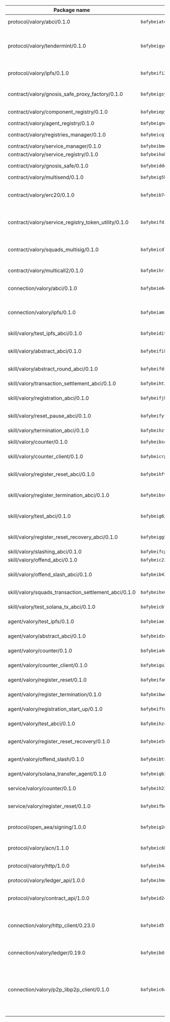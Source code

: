 | Package name                                                  | Package hash                                                  | Description                                                                                                                |
| ------------------------------------------------------------- | ------------------------------------------------------------- | -------------------------------------------------------------------------------------------------------------------------- |
| protocol/valory/abci/0.1.0                                    | `bafybeiatodhboj6a3p35x4f4b342lzk6ckxpud23awnqbxwjeon3k5y36u` | A protocol for ABCI requests and responses.                                                                                |
| protocol/valory/tendermint/0.1.0                              | `bafybeigydrbfrlmr4f7shbtqx44kvmbg22im27mxdap2e3m5tkti6t445y` | A protocol for communication between two AEAs to share tendermint configuration details.                                   |
| protocol/valory/ipfs/0.1.0                                    | `bafybeifi2nri7sprmkez4rqzwb4lnu6peoy3bax5k6asf6k5ms7kmjpmkq` | A protocol specification for IPFS requests and responses.                                                                  |
| contract/valory/gnosis_safe_proxy_factory/0.1.0               | `bafybeigsy7prersa3mzrcr5rcxegyd5wuzdr4fx6phv7stghai3ah5ovbe` | Gnosis Safe proxy factory (GnosisSafeProxyFactory) contract                                                                |
| contract/valory/component_registry/0.1.0                      | `bafybeiepywewigowj533f55orx7oys3kk5lgdc247p2267scqfyp4gnqle` | Component registry contract                                                                                                |
| contract/valory/agent_registry/0.1.0                          | `bafybeignghdk7oqvyg722gz66tbuj2vj4vkatguj4b6lf5fqzqxkktcke4` | Agent registry contract                                                                                                    |
| contract/valory/registries_manager/0.1.0                      | `bafybeicqf5y3kj42ow45hjcmnglose5n7bwpm2zl3ufuuevou24ewmgbde` | Registries Manager contract                                                                                                |
| contract/valory/service_manager/0.1.0                         | `bafybeibmqewfh5wnayopneyv4vx35n5k7loavzmcazyevntdoskw7vasom` | Service Manager contract                                                                                                   |
| contract/valory/service_registry/0.1.0                        | `bafybeihabtvuft3nc2gcy2b3fwyqpmgilx5piialp6mrnxikpv7l7pbtla` | Service Registry contract                                                                                                  |
| contract/valory/gnosis_safe/0.1.0                             | `bafybeidddkzwv35asyeqnednxqq5jpo3qjjdije2zlnxzicpyhjr5cewsy` | Gnosis Safe (GnosisSafeL2) contract                                                                                        |
| contract/valory/multisend/0.1.0                               | `bafybeig5byt5urg2d2bsecufxe5ql7f4mezg3mekfleeh32nmuusx66p4y` | MultiSend contract                                                                                                         |
| contract/valory/erc20/0.1.0                                   | `bafybeib7ctk3deleyxayrqvropewefr2muj4kcqe3t3wscak25bjmxnqwe` | The scaffold contract scaffolds a contract to be implemented by the developer.                                             |
| contract/valory/service_registry_token_utility/0.1.0          | `bafybeifdia2y5546tvk6xzxeaqzf2n5n7dutj2hdzbgenxohaqhjtnjqm4` | The scaffold contract scaffolds a contract to be implemented by the developer.                                             |
| contract/valory/squads_multisig/0.1.0                         | `bafybeicdlk5lraf4w7bj7lmfxxqtyundnlvaezmtszzixlo3dskzi7t4te` | The scaffold contract scaffolds a contract to be implemented by the developer.                                             |
| contract/valory/multicall2/0.1.0                              | `bafybeihri6abqujawrxn64ql6e7salf6sb2wgehib23agkvwnc26htdvwa` | The MakerDAO multicall2 contract.                                                                                          |
| connection/valory/abci/0.1.0                                  | `bafybeie64txxecjb4mvwmoxpvdmxc5iqd6no425cjvdtvtiyrmcz734zpy` | connection to wrap communication with an ABCI server.                                                                      |
| connection/valory/ipfs/0.1.0                                  | `bafybeiamz23olgtow4wqf7zpsfnfzf7pxiognrxl2mhn5kvqutlwhgukxa` | A connection responsible for uploading and downloading files from IPFS.                                                    |
| skill/valory/test_ipfs_abci/0.1.0                             | `bafybeidivzoylk3yfdjdsrw25fm7c4a3jacs5rviku2s5tiv5iv46hv24e` | IPFS e2e testing application.                                                                                              |
| skill/valory/abstract_abci/0.1.0                              | `bafybeifihiht6ovuzn7z3geel4y5zauosw6beqsjjbnm6znhlqb46ojtra` | The abci skill provides a template of an ABCI application.                                                                 |
| skill/valory/abstract_round_abci/0.1.0                        | `bafybeifdsu34iupe426ycvecuc3exptialvqeml4y5k43v2ojsoxwnccla` | abstract round-based ABCI application                                                                                      |
| skill/valory/transaction_settlement_abci/0.1.0                | `bafybeihtznfdc7zxp42lourscjgkvrvbobwpc74uuqbbmiizd5fyounxn4` | ABCI application for transaction settlement.                                                                               |
| skill/valory/registration_abci/0.1.0                          | `bafybeifjht6gegvsif5zcvmvwf2mftux5tcdbjy6v5ihc66d5xstkind6e` | ABCI application for common apps.                                                                                          |
| skill/valory/reset_pause_abci/0.1.0                           | `bafybeifyfet6y2fhxakycdcucz27hhtohe4s4riif3sbilychxhw2mbdjq` | ABCI application for resetting and pausing app executions.                                                                 |
| skill/valory/termination_abci/0.1.0                           | `bafybeihzt6xzjlxkdpbgw5tjdgzytcqqzq6cri7wfpystfqr5nfilrp3ve` | Termination skill.                                                                                                         |
| skill/valory/counter/0.1.0                                    | `bafybeibsqe2abvlz43ujftdbqlir3vozvlzfvllrbybdjn324ye2igfiuy` | The ABCI Counter application example.                                                                                      |
| skill/valory/counter_client/0.1.0                             | `bafybeicrpigy4b6yscizz2lfdfbji3epny6j7rjrsngtb43vmwqxtnmi7m` | A client for the ABCI counter application.                                                                                 |
| skill/valory/register_reset_abci/0.1.0                        | `bafybeihfvypis26i7lqq2twjkqutq3e4gbqxgbnns7qjztudbbujwaqwpq` | ABCI application for dummy skill that registers and resets                                                                 |
| skill/valory/register_termination_abci/0.1.0                  | `bafybeibs6scovzmdg3bbrd3rtkf6dehde2tbfdranzshrqq33tza2st7su` | ABCI application for dummy skill that registers and resets                                                                 |
| skill/valory/test_abci/0.1.0                                  | `bafybeig6xj63gvklbhjxxvco2y2pkk4yao7pnfvujn4xrfdr4ozv324s34` | ABCI application for testing the ABCI connection.                                                                          |
| skill/valory/register_reset_recovery_abci/0.1.0               | `bafybeigg5ybs22nyenj2w7olq5l6sapjzg2erbjljcx2efeyedsk3iysqu` | ABCI application for dummy skill that registers and resets                                                                 |
| skill/valory/slashing_abci/0.1.0                              | `bafybeifcpl5jpqeq3no3cmm46guh42py2va7qdx7m3v6q4uruzwafx32m4` | Slashing skill.                                                                                                            |
| skill/valory/offend_abci/0.1.0                                | `bafybeic226526zf347nl32azouxmivndebs4umd7i6vk5sooosn4ot4zde` | Offend ABCI application.                                                                                                   |
| skill/valory/offend_slash_abci/0.1.0                          | `bafybeib42kugmavovwnplpl3wpx6zm7lxiqx63l5i65cbjbhjii4yhwfji` | ABCI application used in order to test the slashing abci                                                                   |
| skill/valory/squads_transaction_settlement_abci/0.1.0         | `bafybeihx6lpi5bdjken5khtjuomivmyrx7kjt4x3sx7vxggdp4jboruryi` | ABCI application for transaction settlement.                                                                               |
| skill/valory/test_solana_tx_abci/0.1.0                        | `bafybeicbtw5h4ibfnz424kjwlkn3ejk6rm5nh7aycopt7jkrkazwqfjhqi` | SOLANA e2e testing application.                                                                                            |
| agent/valory/test_ipfs/0.1.0                                  | `bafybeiaeiukdagq53qoso66eqbzz5bagifkkdrrlbpbqlc6j6qcvrt6mne` | Agent for testing the ABCI connection.                                                                                     |
| agent/valory/abstract_abci/0.1.0                              | `bafybeidzd45ekhxm5p4dqvvbhii73pgbkaxhm77556hlfioqnavoqa6nbu` | The abstract ABCI AEA - for testing purposes only.                                                                         |
| agent/valory/counter/0.1.0                                    | `bafybeia4olxkcqlkjoyh526n6eggsxplpqbp7yae672srhcvvzd7r4spui` | The ABCI Counter example as an AEA                                                                                         |
| agent/valory/counter_client/0.1.0                             | `bafybeigu3jnlrl5cdnnmgeenfbzulmg3brozzzlm6mqgophoql46tbx724` | The ABCI Counter example as an AEA                                                                                         |
| agent/valory/register_reset/0.1.0                             | `bafybeifa6eojthi6y5lzel4hkxuzpzj3znuzw5d5fmintovkogdsb7tisq` | Register reset to replicate Tendermint issue.                                                                              |
| agent/valory/register_termination/0.1.0                       | `bafybeibwgjx3guaapjqnmjnubyf6fyqb6vk6xw755seczdf4fmhm5b6vxe` | Register terminate to test the termination feature.                                                                        |
| agent/valory/registration_start_up/0.1.0                      | `bafybeiftmgsichxt324fr2hpawlgxlmj75lbaidmioocwhtvpqhpa57nem` | Registration start-up ABCI example.                                                                                        |
| agent/valory/test_abci/0.1.0                                  | `bafybeihzcl5us2bxruzynozjkjnlww4plr26roehlxa3ewvjn3hgjnyrtq` | Agent for testing the ABCI connection.                                                                                     |
| agent/valory/register_reset_recovery/0.1.0                    | `bafybeie5udkj5ojutzp4khaq6mv45ab6oe42x6m3yqvb5ouqkiy2y2tzc4` | Agent to showcase hard reset as a recovery mechanism.                                                                      |
| agent/valory/offend_slash/0.1.0                               | `bafybeibtsemqmisfmcr6ln5mcnsrm35ho6bexhyexwgreksrajn2vxy7ra` | Offend and slash to test the slashing feature.                                                                             |
| agent/valory/solana_transfer_agent/0.1.0                      | `bafybeigb2vchgwv6svoxj3dhe3obh3tj7c7gabkxv5am6scxup33n7qoze` | Register terminate to test the termination feature.                                                                        |
| service/valory/counter/0.1.0                                  | `bafybeih2222ib76cxqaysfe2brhfuxrrwt2prqnk6rowyvcxpykxxum35m` | A set of agents incrementing a counter                                                                                     |
| service/valory/register_reset/0.1.0                           | `bafybeifbeo7e26zx4ipcdnxiih6cajpleraeo2dr2dww7qba5rf4edntt4` | Test and debug tendermint reset mechanism.                                                                                 |
| protocol/open_aea/signing/1.0.0                               | `bafybeig2d36zxy65vd7fwhs7scotuktydcarm74aprmrb5nioiymr3yixm` | A protocol for communication between skills and decision maker.                                                            |
| protocol/valory/acn/1.1.0                                     | `bafybeic6h55ov5lrzbah6fate54c4u6spopcexxspw3abotbmffabfddeu` | The protocol used for envelope delivery on the ACN.                                                                        |
| protocol/valory/http/1.0.0                                    | `bafybeih4azmfwtamdbkhztkm4xitep3gx6tfdnoz6tvllmaqnhu3klejfa` | A protocol for HTTP requests and responses.                                                                                |
| protocol/valory/ledger_api/1.0.0                              | `bafybeihmqzcbj6t7vxz2aehd5726ofnzsfjs5cwlf42ro4tn6i34cbfrc4` | A protocol for ledger APIs requests and responses.                                                                         |
| protocol/valory/contract_api/1.0.0                            | `bafybeid247uig2ekykdumh7ewhp2cdq7rchaeqjj6e7urx35zfpdl5zrn4` | A protocol for contract APIs requests and responses.                                                                       |
| connection/valory/http_client/0.23.0                          | `bafybeid5ffvg76ejjoese7brj5ji3lx66cu7p2ixfwflpo6rgofkypfd7y` | The HTTP_client connection that wraps a web-based client connecting to a RESTful API specification.                        |
| connection/valory/ledger/0.19.0                               | `bafybeibdsjmy4w2eyilbqc7yzutopl65qpeyspxwz7mjvirr52twhjlf5y` | A connection to interact with any ledger API and contract API.                                                             |
| connection/valory/p2p_libp2p_client/0.1.0                     | `bafybeic6ayusdwy4dks75njwk32ac7ur7salgllwf4fdc34ue5z2k5iz4q` | The libp2p client connection implements a tcp connection to a running libp2p node as a traffic delegate to send/receive envelopes to/from agents in the DHT. |
